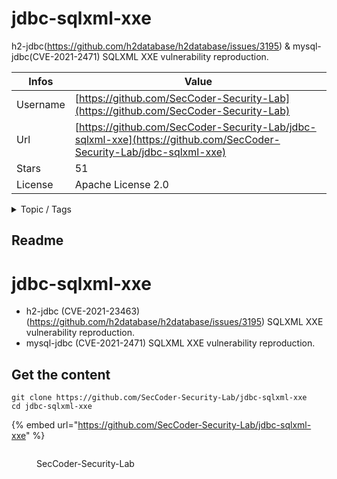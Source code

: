 # jdbc-sqlxml-xxe

h2-jdbc(https://github.com/h2database/h2database/issues/3195) & mysql-jdbc(CVE-2021-2471) SQLXML XXE vulnerability reproduction.

| Infos    | Value                                                              |
| -------- | -------------------------------------------------------------------|
| Username | [https://github.com/SecCoder-Security-Lab](https://github.com/SecCoder-Security-Lab) |
| Url      | [https://github.com/SecCoder-Security-Lab/jdbc-sqlxml-xxe](https://github.com/SecCoder-Security-Lab/jdbc-sqlxml-xxe)                                               |
| Stars    | 51                                                          |
| License  | Apache License 2.0                                                        |

<details>

<summary>Topic / Tags</summary>



</details>

## Readme

# jdbc-sqlxml-xxe
- h2-jdbc (CVE-2021-23463) (https://github.com/h2database/h2database/issues/3195) SQLXML XXE vulnerability reproduction. 
- mysql-jdbc (CVE-2021-2471) SQLXML XXE vulnerability reproduction.



## Get the content

```
git clone https://github.com/SecCoder-Security-Lab/jdbc-sqlxml-xxe
cd jdbc-sqlxml-xxe
```

{% embed url="https://github.com/SecCoder-Security-Lab/jdbc-sqlxml-xxe" %}

<figure><img src="https://avatars.githubusercontent.com/u/92973688?v=4" alt=""><figcaption><p>SecCoder-Security-Lab</p></figcaption></figure>
